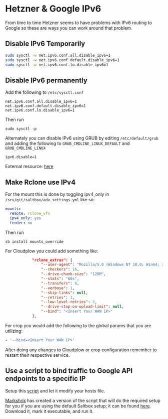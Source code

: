 # Hetzner & Google IPv6

From time to time Hetzner seems to have problems with IPv6 routing to Google so these are ways you can work around that problem.

## Disable IPv6 Temporarily

```bash
sudo sysctl -w net.ipv6.conf.all.disable_ipv6=1
sudo sysctl -w net.ipv6.conf.default.disable_ipv6=1
sudo sysctl -w net.ipv6.conf.lo.disable_ipv6=1
```

## Disable IPv6 permanently

Add the following to `/etc/sysctl.conf`

```
net.ipv6.conf.all.disable_ipv6=1
net.ipv6.conf.default.disable_ipv6=1
net.ipv6.conf.lo.disable_ipv6=1
```

Then run

```
sudo sysctl -p
```

Alternately you can disable IPv6 using GRUB by editing `/etc/default/grub` and adding the following to `GRUB_CMDLINE_LINUX_DEFAULT` and `GRUB_CMDLINE_LINUX`

```
ipv6.disable=1
```

External resource: [here](https://itsfoss.com/disable-ipv6-ubuntu-linux/)

## Make Rclone use IPv4

For the mount this is done by toggling ipv4_only in `/srv/git/saltbox/adv_settings.yml` like so:

```yaml
mounts:
  remote: rclone_vfs
  ipv4_only: yes
  feeder: no
```

Then run

```
sb install mounts_override
```

For Cloudplow you could add something like:

```json
            "rclone_extras": {
                "--user-agent": "Mozilla/5.0 (Windows NT 10.0; Win64; x64) AppleWebKit/537.36 (KHTML, like Gecko) Chrome/74.0.3729.131 Safari/537.36",
                "--checkers": 16,
                "--drive-chunk-size": "128M",
                "--stats": "60s",
                "--transfers": 8,
                "--verbose": 1,
                "--skip-links": null,
                "--retries": 1,
                "--low-level-retries": 2,
                "--drive-stop-on-upload-limit": null,
                "--bind": "<Insert Your WAN IP>"
            },
```

For crop you would add the following to the global params that you are utilizing:

```yaml
- '--bind=<Insert Your WAN IP>'
```

After doing any changes to Cloudplow or crop configuration remember to restart their respective service.

## Use a script to bind traffic to Google API endpoints to a specific IP

Setup this [script](https://github.com/Nebarik/mediscripts-shared/blob/main/googleapis.sh) and let it modify your hosts file.

[Markshrik](https://github.com/markschrik) has created a version of the script that will do the required setup for you if you are using the default Saltbox setup; it can be found [here](https://raw.githubusercontent.com/markschrik/Saltbox-GoogleBandwith/main/bandwithtest.sh).  Download it, mark it executable, and run it.
